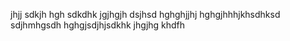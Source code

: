
jhjj
sdkjh
hgh
sdkdhk
jgjhgjh
dsjhsd
hghghjjhj
hghgjhhhjkhsdhksd
sdjhmhgsdh
hghgjsdjhjsdkhk
jhgjhg
khdfh
